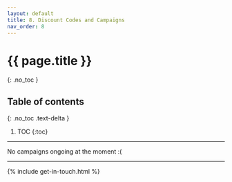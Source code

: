 ```yaml
---
layout: default
title: 8. Discount Codes and Campaigns
nav_order: 8
---
```


# {{ page.title }}
{: .no_toc }

## Table of contents
{: .no_toc .text-delta }

1. TOC
{:toc}

---

No campaigns ongoing at the moment :(

---

{% include get-in-touch.html %}